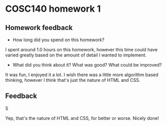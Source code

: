 # COSC140 homework 1

## Homework feedback

 * How long did you spend on this homework?

 I spent around 1.0 hours on this homework, however this time could have varied greatly based on the amount of detail I wanted to implement.

 * What did you think about it?  What was good?  What could be improved?


 It was fun, I enjoyed it a lot. I wish there was a little more algorithm based thinking, however I think that's just the nature of HTML and CSS.

## Feedback

S

Yep, that's the nature of HTML and CSS, for better or worse.  Nicely done!

